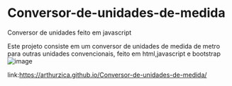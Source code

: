 # Conversor-de-unidades-de-medida
Conversor de unidades feito em javascript

Este projeto consiste em um conversor de unidades de medida de metro para outras unidades convencionais, feito em html,javascript e bootstrap
![image](https://user-images.githubusercontent.com/95576985/198415109-79406ec5-3679-47c5-884b-a7851f4e9270.png)

link:https://arthurzica.github.io/Conversor-de-unidades-de-medida/

